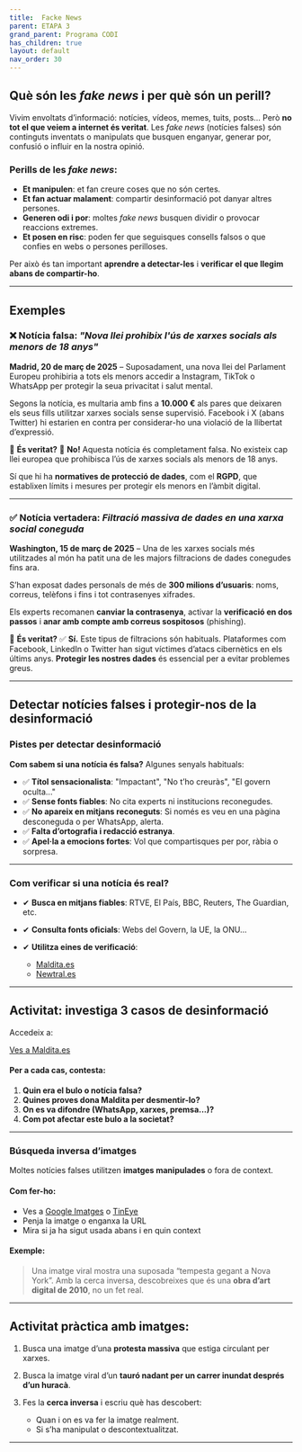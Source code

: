 ```yaml
---
title:  Facke News
parent: ETAPA 3
grand_parent: Programa CODI
has_children: true
layout: default
nav_order: 30
---
```



## Què són les *fake news* i per què són un perill?

Vivim envoltats d’informació: notícies, vídeos, memes, tuits, posts... Però **no tot el que veiem a internet és veritat**. Les *fake news* (notícies falses) són continguts inventats o manipulats que busquen enganyar, generar por, confusió o influir en la nostra opinió.

### Perills de les *fake news*:

* **Et manipulen**: et fan creure coses que no són certes.
* **Et fan actuar malament**: compartir desinformació pot danyar altres persones.
* **Generen odi i por**: moltes *fake news* busquen dividir o provocar reaccions extremes.
* **Et posen en risc**: poden fer que seguisques consells falsos o que confies en webs o persones perilloses.

Per això és tan important **aprendre a detectar-les** i **verificar el que llegim abans de compartir-ho**.

---


## Exemples

### ❌ Notícia falsa: *"Nova llei prohibix l'ús de xarxes socials als menors de 18 anys"*

**Madrid, 20 de març de 2025** – Suposadament, una nova llei del Parlament Europeu prohibiria a tots els menors accedir a Instagram, TikTok o WhatsApp per protegir la seua privacitat i salut mental.

Segons la notícia, es multaria amb fins a **10.000 €** als pares que deixaren els seus fills utilitzar xarxes socials sense supervisió. Facebook i X (abans Twitter) hi estarien en contra per considerar-ho una violació de la llibertat d’expressió.

👀 **És veritat?**
🚨 **No!** Aquesta notícia és completament falsa. No existeix cap llei europea que prohibisca l’ús de xarxes socials als menors de 18 anys.

Sí que hi ha **normatives de protecció de dades**, com el **RGPD**, que establixen límits i mesures per protegir els menors en l’àmbit digital.

---

### ✅ Notícia vertadera: *Filtració massiva de dades en una xarxa social coneguda*

**Washington, 15 de març de 2025** – Una de les xarxes socials més utilitzades al món ha patit una de les majors filtracions de dades conegudes fins ara.

S’han exposat dades personals de més de **300 milions d’usuaris**: noms, correus, telèfons i fins i tot contrasenyes xifrades.

Els experts recomanen **canviar la contrasenya**, activar la **verificació en dos passos** i **anar amb compte amb correus sospitosos** (phishing).

👀 **És veritat?**
✅ **Sí.** Este tipus de filtracions són habituals. Plataformes com Facebook, LinkedIn o Twitter han sigut víctimes d’atacs cibernètics en els últims anys.
**Protegir les nostres dades** és essencial per a evitar problemes greus.

---

## Detectar notícies falses i protegir-nos de la desinformació


### Pistes per detectar desinformació

**Com sabem si una notícia és falsa?**
Algunes senyals habituals:

* ✅ **Títol sensacionalista**: "Impactant", "No t’ho creuràs", "El govern oculta..."
* ✅ **Sense fonts fiables**: No cita experts ni institucions reconegudes.
* ✅ **No apareix en mitjans reconeguts**: Si només es veu en una pàgina desconeguda o per WhatsApp, alerta.
* ✅ **Falta d’ortografia i redacció estranya**.
* ✅ **Apel·la a emocions fortes**: Vol que compartisques per por, ràbia o sorpresa.

---

### Com verificar si una notícia és real?

* ✔ **Busca en mitjans fiables**: RTVE, El País, BBC, Reuters, The Guardian, etc.
* ✔ **Consulta fonts oficials**: Webs del Govern, la UE, la ONU...
* ✔ **Utilitza eines de verificació**:

  * [Maldita.es](https://maldita.es)
  * [Newtral.es](https://newtral.es)

---

## Activitat: investiga 3 casos de desinformació

Accedeix a:

<p>
  <a href="https://maldita.es" target="_blank" class="btn btn-primary">
    Ves a Maldita.es
  </a>
</p>

#### Per a cada cas, contesta:

1. **Quin era el bulo o notícia falsa?**
2. **Quines proves dona Maldita per desmentir-lo?**
3. **On es va difondre (WhatsApp, xarxes, premsa...)?**
4. **Com pot afectar este bulo a la societat?**

---

### Búsqueda inversa d’imatges

Moltes notícies falses utilitzen **imatges manipulades** o fora de context.

####  Com fer-ho:

* Ves a [Google Imatges](https://images.google.com) o [TinEye](https://tineye.com)
* Penja la imatge o enganxa la URL
* Mira si ja ha sigut usada abans i en quin context

#### Exemple:

> Una imatge viral mostra una suposada “tempesta gegant a Nova York”.
> Amb la cerca inversa, descobreixes que és una **obra d’art digital de 2010**, no un fet real.

---

## Activitat pràctica amb imatges:

1. Busca una imatge d’una **protesta massiva** que estiga circulant per xarxes.
2. Busca la imatge viral d’un **tauró nadant per un carrer inundat després d’un huracà**.
3. Fes la **cerca inversa** i escriu què has descobert:

   * Quan i on es va fer la imatge realment.
   * Si s’ha manipulat o descontextualitzat.

---


